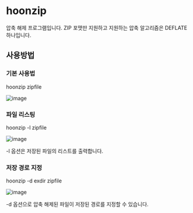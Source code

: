 # hoonzip
압축 해제 프로그램입니다. ZIP 포맷만 지원하고 지원하는 압축 알고리즘은 DEFLATE 하나입니다.
## 사용방법

### 기본 사용법
hoonzip zipfile

![image](https://github.com/zlwhro/hoonzip/assets/113174616/befc3daf-e0aa-4e74-8972-b98537395f9e)



### 파일 리스팅
hoonzip -l zipfile

![image](https://github.com/zlwhro/hoonzip/assets/113174616/6545528f-6757-4b30-b969-f82ceff8edb2)

-l 옵션은 저장된 파일의 리스트를 출력합니다.

### 저장 경로 지정
hoonzip -d exdir zipfile

![image](https://github.com/zlwhro/hoonzip/assets/113174616/93f5edac-c90a-4015-84d9-102156bf47b7)


-d 옵션으로 압축 해제된 파일이 저장된 경로를 지정할 수 있습니다.



